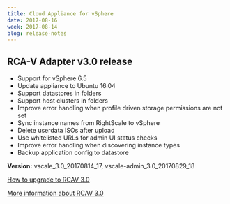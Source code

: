 ```yaml
---
title: Cloud Appliance for vSphere
date: 2017-08-16
week: 2017-08-14
blog: release-notes
---
```


## RCA-V Adapter v3.0 release

* Support for vSphere 6.5
* Update appliance to Ubuntu 16.04
* Support datastores in folders
* Support host clusters in folders
* Improve error handling when profile driven storage permissions are not set
* Sync instance names from RightScale to vSphere
* Delete userdata ISOs after upload
* Use whitelisted URLs for admin UI status checks
* Improve error handling when discovering instance types
* Backup application config to datastore

**Version:** vscale_3.0_20170814_17, vscale-admin_3.0_20170829_18

[How to upgrade to RCAV 3.0](/rcav/v3.0/rcav_upgrade_to_3_0.html)

[More information about RCAV 3.0](/rcav/v3.0/index.html)
